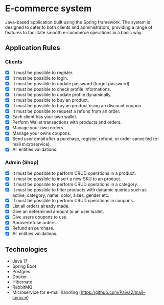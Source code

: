 # E-commerce system

Java-based application built using the Spring framework. The system is designed to cater to both clients and administrators, providing a range of features to facilitate smooth e-commerce operations in a basic way.

## Application Rules

### Clients

- [x] It must be possible to register.
- [x] It must be possible to login.
- [x] It must be possible to update password (forgot password).
- [x] It must be possible to check profile informations.
- [x] It must be possible to update profile dynamically.
- [x] It must be possible to buy an product.
- [x] It must be possible to buy an product using an discount coupon.
- [x] It must be possible to request a refund from an order.
- [x] Each client has your own wallet.
- [x] Perform Wallet transactions with products and orders.
- [x] Manage your own orders.
- [x] Manage your owns coupons.
- [x] Send user email after a purchase, register, refund, or order cancelled (e-mail microservice).
- [x] All entities validations.

### Admin (Shop)

- [x] It must be possible to perform CRUD operations in a product.
- [x] It must be possible to insert a new SKU to an product.
- [x] It must be possible to perform CRUD operations in a category.
- [x] It must be possible to filter products with dynamic queries such as active, category, name, color, sizes, gender etc.
- [x] It must be possible to perform CRUD operations in coupons.
- [x] List all orders already made.
- [x] Give an determined amount to an user wallet.
- [x] Give users coupons to use.
- [x] Aprove/refuse orders.
- [x] Refund an purchase.
- [x] All entities validations.

## Technologies

- Java 17
- Spring Boot
- Postgres
- Docker
- Hibernate
- RabbitMQ
- Microservice for e-mail handling (https://github.com/Paiva2/mail-service)
